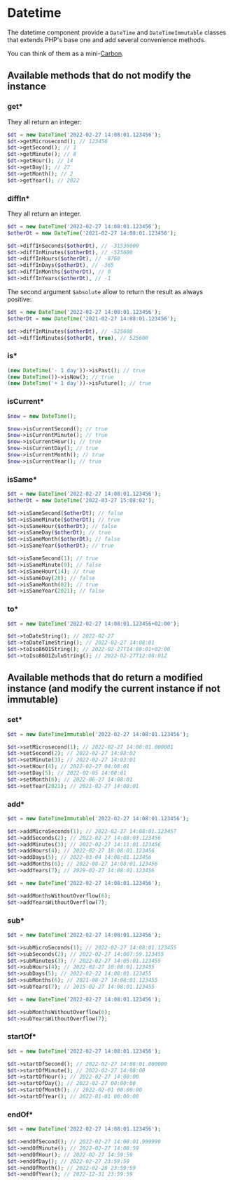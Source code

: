 # Datetime

The datetime component provide a `DateTime` and `DateTimeImmutable` classes that extends PHP's base one and add several convenience methods.

You can think of them as a mini-[Carbon](https://carbon.nesbot.com).

## Available methods that do not modify the instance

### get*

They all return an integer:
```php
$dt = new DateTime('2022-02-27 14:08:01.123456');
$dt->getMicrosecond(); // 123456
$dt->getSecond(); // 1
$dt->getMinute(); // 8
$dt->getHour(); // 14
$dt->getDay(); // 27
$dt->getMonth(); // 2
$dt->getYear(); // 2022
```

### diffIn*

They all return an integer. 
```php
$dt = new DateTime('2022-02-27 14:08:01.123456');
$otherDt = new DateTime('2021-02-27 14:08:01.123456');

$dt->diffInSeconds($otherDt), // -31536000
$dt->diffInMinutes($otherDt), // -525600
$dt->diffInHours($otherDt), // -8760
$dt->diffInDays($otherDt), // -365
$dt->diffInMonths($otherDt), // 0
$dt->diffInYears($otherDt), // -1
```

The second argument `$absolute` allow to return the result as always positive:
```php
$dt = new DateTime('2022-02-27 14:08:01.123456');
$otherDt = new DateTime('2021-02-27 14:08:01.123456');

$dt->diffInMinutes($otherDt), // -525600
$dt->diffInMinutes($otherDt, true), // 525600
```

### is*

```php
(new DateTime('- 1 day'))->isPast(); // true
(new DateTime())->isNow(); // true
(new DateTime('+ 1 day'))->isFuture(); // true
```

### isCurrent*

```php
$now = new DateTime();

$now->isCurrentSecond(); // true
$now->isCurrentMinute(); // true
$now->isCurrentHour(); // true
$now->isCurrentDay(); // true
$now->isCurrentMonth(); // true
$now->isCurrentYear(); // true
```

### isSame*

```php
$dt = new DateTime('2022-02-27 14:08:01.123456');
$otherDt = new DateTime('2022-03-27 15:08:02');

$dt->isSameSecond($otherDt); // false
$dt->isSameMinute($otherDt); // true
$dt->isSameHour($otherDt); // false
$dt->isSameDay($otherDt); // true
$dt->isSameMonth($otherDt); // false
$dt->isSameYear($otherDt); // true

$dt->isSameSecond(1); // true
$dt->isSameMinute(9); // false
$dt->isSameHour(14); // true
$dt->isSameDay(28); // false
$dt->isSameMonth(02); // true
$dt->isSameYear(2021); // false
```

### to*

```php
$dt = new DateTime('2022-02-27 14:08:01.123456+02:00');

$dt->toDateString(); // 2022-02-27
$dt->toDateTimeString(); // 2022-02-27 14:08:01
$dt->toIso8601String(); // 2022-02-27T14:08:01+02:00
$dt->toIso8601ZuluString(); // 2022-02-27T12:08:01Z
```

## Available methods that do return a modified instance (and modify the current instance if not immutable) 

### set*

```php
$dt = new DateTimeImmutable('2022-02-27 14:08:01.123456');

$dt->setMicrosecond(1); // 2022-02-27 14:08:01.000001
$dt->setSecond(2); // 2022-02-27 14:08:02
$dt->setMinute(3); // 2022-02-27 14:03:01
$dt->setHour(4); // 2022-02-27 04:08:01
$dt->setDay(5); // 2022-02-05 14:08:01
$dt->setMonth(6); // 2022-06-27 14:08:01
$dt->setYear(2021); // 2021-02-27 14:08:01
```

### add*

```php
$dt = new DateTimeImmutable('2022-02-27 14:08:01.123456');

$dt->addMicroSeconds(1); // 2022-02-27 14:08:01.123457
$dt->addSeconds(2); // 2022-02-27 14:08:03.123456
$dt->addMinutes(3); // 2022-02-27 14:11:01.123456
$dt->addHours(4); // 2022-02-27 18:08:01.123456
$dt->addDays(5); // 2022-03-04 14:08:01.123456
$dt->addMonths(6); // 2022-08-27 14:08:01.123456
$dt->addYears(7); // 2029-02-27 14:08:01.123456
```

```php
$dt = new DateTime('2022-02-27 14:08:01.123456');

$dt->addMonthsWithoutOverflow(6);
$dt->addYearsWithoutOverflow(7);
```

### sub*

```php
$dt = new DateTime('2022-02-27 14:08:01.123456');

$dt->subMicroSeconds(1); // 2022-02-27 14:08:01.123455
$dt->subSeconds(2); // 2022-02-27 14:007:59.123455
$dt->subMinutes(3); // 2022-02-27 14:05:01.123455
$dt->subHours(4); // 2022-02-27 10:08:01.123455
$dt->subDays(5); // 2022-02-22 14:08:01.123455
$dt->subMonths(6); // 2021-08-27 14:08:01.123455
$dt->subYears(7); // 2015-02-27 14:08:01.123455
```

```php
$dt = new DateTime('2022-02-27 14:08:01.123456');

$dt->subMonthsWithoutOverflow(6);
$dt->subYearsWithoutOverflow(7);
```

### startOf*

```php
$dt = new DateTime('2022-02-27 14:08:01.123456');

$dt->startOfSecond(); // 2022-02-27 14:08:01.000000
$dt->startOfMinute(); // 2022-02-27 14:08:00
$dt->startOfHour(); // 2022-02-27 14:00:00
$dt->startOfDay(); // 2022-02-27 00:00:00
$dt->startOfMonth(); // 2022-02-01 00:00:00
$dt->startOfYear(); // 2022-01-01 00:00:00
```

### endOf*

```php
$dt = new DateTime('2022-02-27 14:08:01.123456');

$dt->endOfSecond(); // 2022-02-27 14:08:01.999999
$dt->endOfMinute(); // 2022-02-27 14:08:59
$dt->endOfHour(); // 2022-02-27 14:59:59
$dt->endOfDay(); // 2022-02-27 23:59:59
$dt->endOfMonth(); // 2022-02-28 23:59:59
$dt->endOfYear(); // 2022-12-31 23:59:59
```

